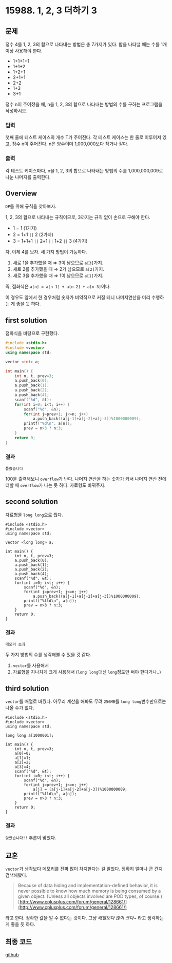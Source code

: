 # 15988. 1, 2, 3 더하기 3
## 문제

정수 4를 1, 2, 3의 합으로 나타내는 방법은 총 7가지가 있다. 합을 나타낼 때는 수를 1개 이상 사용해야 한다.

- 1+1+1+1
- 1+1+2
- 1+2+1
- 2+1+1
- 2+2
- 1+3
- 3+1

정수 n이 주어졌을 때, n을 1, 2, 3의 합으로 나타내는 방법의 수를 구하는 프로그램을 작성하시오.

### 입력

첫째 줄에 테스트 케이스의 개수 T가 주어진다. 각 테스트 케이스는 한 줄로 이루어져 있고, 정수 n이 주어진다. n은 양수이며 1,000,000보다 작거나 같다.

### 출력

각 테스트 케이스마다, n을 1, 2, 3의 합으로 나타내는 방법의 수를 1,000,000,009로 나눈 나머지를 출력한다.

## Overview

`DP`를 위해 규칙을 찾아보자.

1, 2, 3의 합으로 나타내는 규칙이므로, 3까지는 규칙 없이 손으로 구해야 한다.

- 1 = 1 (1가지)
- 2 = 1+1 `||` 2 (2가지)
- 3 = 1+1+1 `||` 2+1 `||` 1+2 `||` 3 (4가지)

자, 이제 4를 보자. 세 가지 방법이 가능하다.

1.  새로 1을 추가했을 때 ⇒ 3이 남으므로 `a[3]`가지.
2. 새로 2를 추가했을 때 ⇒ 2가 남으므로 `a[2]`가지.
3. 새로 3을 추가했을 때 ⇒ 1이 남으므로 `a[1]`가지.

즉, 점화식은 `a[n] = a[n-1] + a[n-2] + a[n-3]`이다.

이 경우도 앞에서 한 경우처럼 숫자가 비약적으로 커질 테니 나머지연산을 미리 수행하는 게 좋을 듯 하다.

## first solution

점화식을 바탕으로 구현했다.
```cpp
#include <stdio.h>
#include <vector>
using namespace std;

vector <int> a;

int main() {
    int n, t, prev=3;
    a.push_back(0);
    a.push_back(1);
    a.push_back(2);
    a.push_back(4);
    scanf("%d", &t);
    for(int i=0; i<t; i++) {
        scanf("%d", &n);
        for(int j=prev+1; j<=n; j++)
            a.push_back((a[j-1]+a[j-2]+a[j-3])%1000000009);
        printf("%d\n", a[n]);
        prev = n>3 ? n:3;
    }
    return 0;
}
```

### 결과

`틀렸습니다`

100을 출력해보니 `overflow`가 난다. 나머지 연산을 하는 숫자가 커서 나머지 연산 전에 더할 때 `overflow`가 나는 듯 하다. 자료형도 바꿔주자.

## second solution

자료형을 `long long`으로 줬다. 
```cpp{5,18}
#include <stdio.h>
#include <vector>
using namespace std;

vector <long long> a;

int main() {
    int n, t, prev=3;
    a.push_back(0);
    a.push_back(1);
    a.push_back(2);
    a.push_back(4);
    scanf("%d", &t);
    for(int i=0; i<t; i++) {
        scanf("%d", &n);
        for(int j=prev+1; j<=n; j++)
            a.push_back((a[j-1]+a[j-2]+a[j-3])%1000000009);
        printf("%lld\n", a[n]);
        prev = n>3 ? n:3;
    }
    return 0;
}
```
### 결과

`메모리 초과`

두 가지 방법의 수를 생각해볼 수 있을 것 같다.

1. `vector`를 사용해서
2. 자료형을 지나치게 크게 사용해서 (`long long`대신 `long`정도만 써야 한다거나..)

## third solution

`vector`를 배열로 바꿨다. 아무리 계산을 해봐도 무려 `256MB`를 `long long`변수만으로는 나올 수가 없다.
```cpp{5,9,10,11,12,17}
#include <stdio.h>
#include <vector>
using namespace std;

long long a[1000001];

int main() {
    int n, t, prev=3;
    a[0]=0;
    a[1]=1;
    a[2]=2;
    a[3]=4;
    scanf("%d", &t);
    for(int i=0; i<t; i++) {
        scanf("%d", &n);
        for(int j=prev+1; j<=n; j++)
            a[j] = (a[j-1]+a[j-2]+a[j-3])%1000000009;
        printf("%lld\n", a[n]);
        prev = n>3 ? n:3;
    }
    return 0;
}
```

### 결과

`맞았습니다!!` 추론이 맞았다. 

## 교훈

`vector`가 생각보다 메모리를 진짜 많이 차지한다는 걸 알았다. 정확히 얼마나 큰 건지 검색해봤다.

> Because of data hiding and implementation-defined behavior, it is never possible to know how much memory is being consumed by a given object. (Unless all objects involved are POD types, of course.)
> [http://www.cplusplus.com/forum/general/128661/](http://www.cplusplus.com/forum/general/128661/)

라고 한다. 정확한 값을 알 수 없다는 것이다. 그냥 *배열보다 많이 크다~* 라고 생각하는게 좋을 듯 하다.

## 최종 코드

[github](https://github.com/shinjawkwang/bojPractice/blob/master/dynamic_programming/15988.cpp)